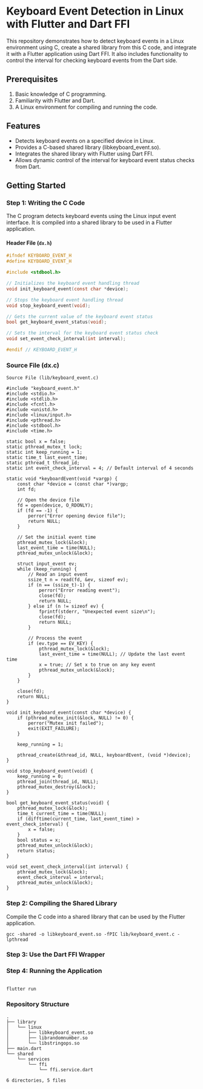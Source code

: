 # Keyboard Event Detection in Linux with Flutter and Dart FFI

This repository demonstrates how to detect keyboard events in a Linux environment using C, create a shared library from this C code, and integrate it with a Flutter application using Dart FFI. It also includes functionality to control the interval for checking keyboard events from the Dart side.

## Prerequisites

1. Basic knowledge of C programming.
2. Familiarity with Flutter and Dart.
3. A Linux environment for compiling and running the code.

## Features

- Detects keyboard events on a specified device in Linux.
- Provides a C-based shared library (libkeyboard_event.so).
- Integrates the shared library with Flutter using Dart FFI.
- Allows dynamic control of the interval for keyboard event status checks from Dart.

## Getting Started

### Step 1: Writing the C Code

The C program detects keyboard events using the Linux input event interface. It is compiled into a shared library to be used in a Flutter application.


#### Header File (`dx.h`)

```c
#ifndef KEYBOARD_EVENT_H
#define KEYBOARD_EVENT_H

#include <stdbool.h>

// Initializes the keyboard event handling thread
void init_keyboard_event(const char *device);

// Stops the keyboard event handling thread
void stop_keyboard_event(void);

// Gets the current value of the keyboard event status
bool get_keyboard_event_status(void);

// Sets the interval for the keyboard event status check
void set_event_check_interval(int interval);

#endif // KEYBOARD_EVENT_H

```

### Source File (dx.c)


```
Source File (lib/keyboard_event.c)

#include "keyboard_event.h"
#include <stdio.h>
#include <stdlib.h>
#include <fcntl.h>
#include <unistd.h>
#include <linux/input.h>
#include <pthread.h>
#include <stdbool.h>
#include <time.h>

static bool x = false;
static pthread_mutex_t lock;
static int keep_running = 1;
static time_t last_event_time;
static pthread_t thread_id;
static int event_check_interval = 4; // Default interval of 4 seconds

static void *keyboardEvent(void *vargp) {
    const char *device = (const char *)vargp;
    int fd;

    // Open the device file
    fd = open(device, O_RDONLY);
    if (fd == -1) {
        perror("Error opening device file");
        return NULL;
    }

    // Set the initial event time
    pthread_mutex_lock(&lock);
    last_event_time = time(NULL);
    pthread_mutex_unlock(&lock);

    struct input_event ev;
    while (keep_running) {
        // Read an input event
        ssize_t n = read(fd, &ev, sizeof ev);
        if (n == (ssize_t)-1) {
            perror("Error reading event");
            close(fd);
            return NULL;
        } else if (n != sizeof ev) {
            fprintf(stderr, "Unexpected event size\n");
            close(fd);
            return NULL;
        }

        // Process the event
        if (ev.type == EV_KEY) {
            pthread_mutex_lock(&lock);
            last_event_time = time(NULL); // Update the last event time
            x = true; // Set x to true on any key event
            pthread_mutex_unlock(&lock);
        }
    }

    close(fd);
    return NULL;
}

void init_keyboard_event(const char *device) {
    if (pthread_mutex_init(&lock, NULL) != 0) {
        perror("Mutex init failed");
        exit(EXIT_FAILURE);
    }

    keep_running = 1;

    pthread_create(&thread_id, NULL, keyboardEvent, (void *)device);
}

void stop_keyboard_event(void) {
    keep_running = 0;
    pthread_join(thread_id, NULL);
    pthread_mutex_destroy(&lock);
}

bool get_keyboard_event_status(void) {
    pthread_mutex_lock(&lock);
    time_t current_time = time(NULL);
    if (difftime(current_time, last_event_time) > event_check_interval) {
        x = false;
    }
    bool status = x;
    pthread_mutex_unlock(&lock);
    return status;
}

void set_event_check_interval(int interval) {
    pthread_mutex_lock(&lock);
    event_check_interval = interval;
    pthread_mutex_unlock(&lock);
}

```

### Step 2: Compiling the Shared Library

Compile the C code into a shared library that can be used by the Flutter application.

```
gcc -shared -o libkeyboard_event.so -fPIC lib/keyboard_event.c -lpthread
```

### Step 3: Use the Dart FFI Wrapper

### Step 4: Running the Application

```

flutter run
```

### Repository Structure

```
.
├── library
│   └── linux
│       ├── libkeyboard_event.so
│       ├── librandomnumber.so
│       └── libstringops.so
├── main.dart
└── shared
    └── services
        └── ffi
            └── ffi.service.dart

6 directories, 5 files

```
